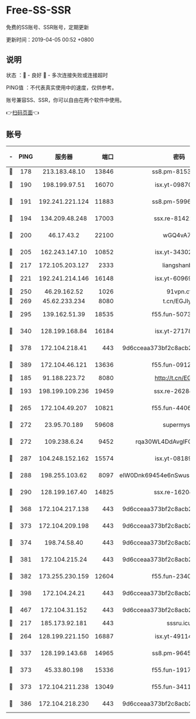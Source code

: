 # Free-SS-SSR

免费的SS账号、SSR账号，定期更新

更新时间：2019-04-05 00:52 +0800

## 说明

状态     ：🙂 - 良好 🙁 - 多次连接失败或连接超时

PING值   ：不代表真实使用中的速度，仅供参考。

账号兼容SS、SSR，你可以自由在两个软件中使用。

👉[扫码页面](https://liesauer.github.io/Free-SS-SSR/)👈

## 账号

|-|PING|服务器|端口|密码|加密方式|区域|
|:----:|:----:|:-----:|-----:|:----:|:----:|:----:|
|🙂|178|213.183.48.10|13846|ss8.pm-81534846|rc4-md5|RU|
|🙂|190|198.199.97.51|16070|isx.yt-09870263|aes-256-cfb|US|
|🙂|191|192.241.221.124|11883|ss8.pm-59969205|aes-256-cfb|US|
|🙂|194|134.209.48.248|17003|ssx.re-81422235|aes-256-cfb|US|
|🙂|200|46.17.43.2|22100|wGQ4vA7D|aes-256-gcm|RU|
|🙂|205|162.243.147.10|10852|isx.yt-34302629|aes-256-cfb|US|
|🙂|217|172.105.203.127|2333|liangshanbo|chacha20|JP|
|🙂|221|192.241.214.146|16148|isx.yt-60969172|aes-256-cfb|US|
|🙂|250|46.29.162.52|1026|91vpn.cf|rc4-md5|RU|
|🙂|269|45.62.233.234|8080|t.cn/EGJIyrl|rc4-md5|CA|
|🙂|295|139.162.51.39|18535|f55.fun-50730747|aes-256-cfb|SG|
|🙂|340|128.199.168.84|16184|isx.yt-27178313|aes-256-cfb|SG|
|🙂|378|172.104.218.41|443|9d6cceaa373bf2c8acb22e60b6a58be6|aes-256-cfb|US|
|🙂|389|172.104.46.121|13636|f55.fun-09121749|aes-256-cfb|SG|
|🙂|185|91.188.223.72|8080|http://t.cn/EGJIyrl|rc4-md5|RU|
|🙂|193|198.199.109.236|19459|ssx.re-26284285|aes-256-cfb|US|
|🙂|265|172.104.49.207|10821|f55.fun-44065715|aes-256-cfb|SG|
|🙂|272|23.95.70.189|59608|supermyssr|chacha20-ietf|US|
|🙂|272|109.238.6.24|9452|rqa30WL4DdAvgIFG6Fs3znzTa|aes-256-cfb|FR|
|🙂|287|104.248.152.162|15574|isx.yt-08189375|aes-256-cfb|SG|
|🙂|288|198.255.103.62|8097|eIW0Dnk69454e6nSwuspv9DmS201tQ0D|aes-256-cfb|US|
|🙂|290|128.199.167.40|14825|ssx.re-16204050|aes-256-cfb|SG|
|🙂|368|172.104.217.138|443|9d6cceaa373bf2c8acb22e60b6a58be6|aes-256-cfb|US|
|🙂|373|172.104.209.198|443|9d6cceaa373bf2c8acb22e60b6a58be6|aes-256-cfb|US|
|🙂|374|198.74.58.40|443|9d6cceaa373bf2c8acb22e60b6a58be6|aes-256-cfb|US|
|🙂|381|172.104.215.24|443|9d6cceaa373bf2c8acb22e60b6a58be6|aes-256-cfb|US|
|🙂|382|173.255.230.159|12604|f55.fun-23403272|aes-256-cfb|US|
|🙂|398|172.104.24.21|443|9d6cceaa373bf2c8acb22e60b6a58be6|aes-256-cfb|US|
|🙂|467|172.104.31.152|443|9d6cceaa373bf2c8acb22e60b6a58be6|aes-256-cfb|US|
|🙁|217|185.173.92.181|443|sssru.icu|rc4-md5|RU|
|🙁|264|128.199.221.150|16887|isx.yt-49114342|aes-256-cfb|SG|
|🙁|337|128.199.143.68|14965|ss8.pm-96456884|aes-256-cfb|SG|
|🙁|373|45.33.80.198|15336|f55.fun-19171645|aes-256-cfb|US|
|🙁|373|172.104.211.238|13049|f55.fun-34116982|aes-256-cfb|US|
|🙁|386|172.104.218.230|443|9d6cceaa373bf2c8acb22e60b6a58be6|aes-256-cfb|US|
